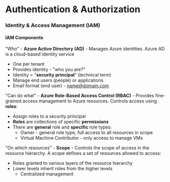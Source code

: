 # Authentication & Authorization

### Identity & Access  Management (IAM)

#### IAM Components

"Who" - **Azure Active Directory (AD)** - Manages Azure identities. Azure AD is a cloud-based identity service

* One per tenant
* Provides identity - "who you are?"
* Identity = "**security principal**" (technical term)
* Manage end users (people) or applications
* Email format (end user) - name@domain.com

"Can do what" - **Azure Role-Based Access Control (RBAC)** - Provides fine-grained access management to Azure resources. Controls access using **roles**:

* Assign roles to a security principal
* **Roles** are collections of specific **permissions**
* There are **general** role and **specific** role types:
  * Owner - general role type, full access to all resources in scope
  * Virtual Machine Contributor - only access to manage VMs

"On which resources" - **Scope** - Controls the scope of access in the resource hierarchy. A scope defines a set of resources allowed to access:

* Roles granted to various layers of the resource hierarchy
* Lower levels inherit roles from the higher levels
  * Centralized management







